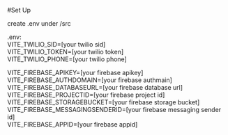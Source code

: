 #Set Up<br />

create .env under /src<br />

.env:<br />
VITE_TWILIO_SID=[your twilio sid]<br />
VITE_TWILIO_TOKEN=[your twilio token]<br />
VITE_TWILIO_PHONE=[your twilio phone]<br />

VITE_FIREBASE_APIKEY=[your firebase apikey]<br />
VITE_FIREBASE_AUTHDOMAIN=[your firebase authmain]<br />
VITE_FIREBASE_DATABASEURL=[your firebase database url]<br />
VITE_FIREBASE_PROJECTID=[your firebase project id]<br />
VITE_FIREBASE_STORAGEBUCKET=[your firebase storage bucket]<br />
VITE_FIREBASE_MESSAGINGSENDERID=[your firebase messaging sender id]<br />
VITE_FIREBASE_APPID=[your firebase appid]<br />
